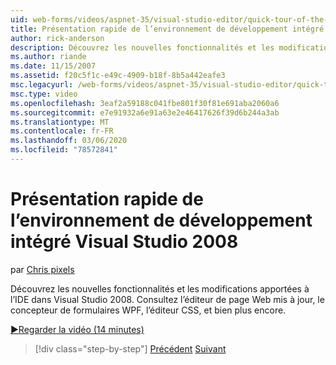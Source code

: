 ```yaml
---
uid: web-forms/videos/aspnet-35/visual-studio-editor/quick-tour-of-the-visual-studio-2008-integrated-development-environment
title: Présentation rapide de l’environnement de développement intégré de Visual Studio 2008 | Microsoft Docs
author: rick-anderson
description: Découvrez les nouvelles fonctionnalités et les modifications apportées à l’IDE dans Visual Studio 2008. Consultez l’éditeur de page Web mis à jour, le concepteur de formulaires WPF, l’éditeur CSS, et bien plus encore.
ms.author: riande
ms.date: 11/15/2007
ms.assetid: f20c5f1c-e49c-4909-b18f-8b5a442eafe3
msc.legacyurl: /web-forms/videos/aspnet-35/visual-studio-editor/quick-tour-of-the-visual-studio-2008-integrated-development-environment
msc.type: video
ms.openlocfilehash: 3eaf2a59188c041fbe801f30f81e691aba2060a6
ms.sourcegitcommit: e7e91932a6e91a63e2e46417626f39d6b244a3ab
ms.translationtype: MT
ms.contentlocale: fr-FR
ms.lasthandoff: 03/06/2020
ms.locfileid: "78572841"
---
```

# <a name="quick-tour-of-the-visual-studio-2008-integrated-development-environment"></a>Présentation rapide de l’environnement de développement intégré Visual Studio 2008

par [Chris pixels](https://twitter.com/chrispels)

Découvrez les nouvelles fonctionnalités et les modifications apportées à l’IDE dans Visual Studio 2008. Consultez l’éditeur de page Web mis à jour, le concepteur de formulaires WPF, l’éditeur CSS, et bien plus encore.

[&#9654;Regarder la vidéo (14 minutes)](https://channel9.msdn.com/Blogs/ASP-NET-Site-Videos/quick-tour-of-the-visual-studio-2008-integrated-development-environment)

> [!div class="step-by-step"]
> [Précédent](intellisense-for-jscript-and-aspnet-ajax.md)
> [Suivant](creating-and-modifying-a-css-file.md)

